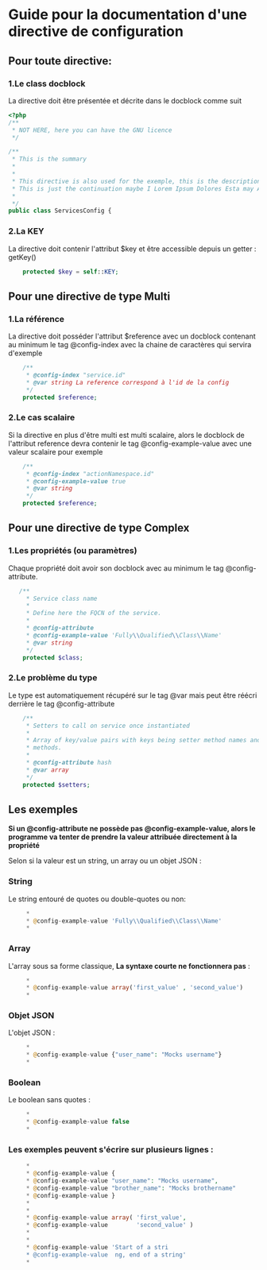 # Guide pour la documentation d'une directive de configuration



## Pour toute directive:

### 1.Le class docblock

La directive doit être présentée et décrite dans le docblock comme suit

```php
<?php
/**
 * NOT HERE, here you can have the GNU licence 
 */

/**
 * This is the summary
 *
 *
 * This directive is also used for the exemple, this is the description (or summary) of   this directive
 * This is just the continuation maybe I Lorem Ipsum Dolores Esta may Andrian mateos doiaz catmarantt
 *
 */
public class ServicesConfig {
```

### 2.La KEY

La directive doit contenir l'attribut $key et être accessible depuis un getter : getKey() 

```php
	protected $key = self::KEY;
```

##  

## Pour une directive de type Multi

### 1.La référence

La directive doit posséder l'attribut $reference avec un docblock contenant au minimum le tag @config-index avec la chaine de caractères qui servira d'exemple

```php
    /**
     * @config-index "service.id"
     * @var string La reference correspond à l'id de la config
     */
    protected $reference;
```

### 2.Le cas scalaire

Si la directive en plus d'être multi est multi scalaire, alors le docblock de l'attribut reference devra contenir le tag @config-example-value avec une valeur scalaire pour exemple

```php
    /**
     * @config-index "actionNamespace.id"
     * @config-example-value true
     * @var string 
     */
    protected $reference;
```

##  

## Pour une directive de type Complex

### 1.Les propriétés (ou paramètres)

Chaque propriété doit avoir son docblock avec au minimum le tag @config-attribute.

```php
   /**
     * Service class name
     *
     * Define here the FQCN of the service.
     *
     * @config-attribute
     * @config-example-value 'Fully\\Qualified\\Class\\Name'
     * @var string
     */
    protected $class;
```

### 2.Le problème du type

Le type est automatiquement récupéré sur le tag @var mais peut être réécri derrière le tag @config-attribute

```php
    /**
     * Setters to call on service once instantiated
     *
     * Array of key/value pairs with keys being setter method names and values being parameters to pass to setter
     * methods.
     *
     * @config-attribute hash
     * @var array
     */
    protected $setters;
```

## Les exemples

**Si un @config-attribute ne possède pas @config-example-value, alors le programme va tenter de prendre la valeur attribuée directement à la propriété** 

Selon si la valeur est un string, un array ou un objet JSON :

### String
Le string entouré de quotes ou double-quotes ou non:

```php
     *
     * @config-example-value 'Fully\\Qualified\\Class\\Name'
     *
```

### Array
L'array sous sa forme classique, **La syntaxe courte ne fonctionnera pas** :

```php
     *
     * @config-example-value array('first_value' , 'second_value')
     *
```

### Objet JSON 
L'objet JSON :

```php
     *
     * @config-example-value {"user_name": "Mocks username"}
     *
```


### Boolean
Le boolean sans quotes :

```php
     *
     * @config-example-value false
     *
```

### Les exemples peuvent s'écrire sur plusieurs lignes :

```php
     *
     * @config-example-value {
     * @config-example-value "user_name": "Mocks username",
     * @config-example-value "brother_name": "Mocks brothername"
     * @config-example-value }
     *
     *
     * @config-example-value array( 'first_value', 
     * @config-example-value        'second_value' )
     *
     *
     * @config-example-value 'Start of a stri 
     * @config-example-value  ng, end of a string'
     *
```